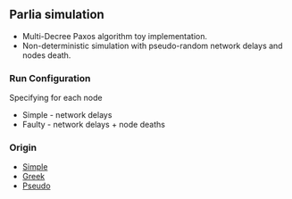 ## Parlia simulation
+ Multi-Decree Paxos algorithm toy implementation.
+ Non-deterministic simulation with pseudo-random network delays and nodes death.

### Run Configuration
Specifying for each node   
- Simple - network delays
- Faulty - network delays + node deaths

### Origin
+ [Simple](https://lamport.azurewebsites.net/pubs/paxos-simple.pdf)
+ [Greek](https://lamport.azurewebsites.net/pubs/lamport-paxos.pdf)
+ [Pseudo](https://pdos.csail.mit.edu/archive/6.824-2013/notes/paxos-code.html)

